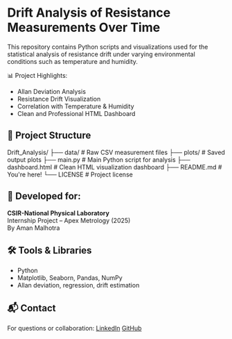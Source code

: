 # Drift Analysis of Resistance Measurements Over Time

This repository contains Python scripts and visualizations used for the statistical analysis of resistance drift under varying environmental conditions such as temperature and humidity.

📊 Project Highlights:
- Allan Deviation Analysis
- Resistance Drift Visualization
- Correlation with Temperature & Humidity
- Clean and Professional HTML Dashboard

## 📁 Project Structure
Drift_Analysis/
├── data/ # Raw CSV measurement files
├── plots/ # Saved output plots
├── main.py # Main Python script for analysis
├── dashboard.html # Clean HTML visualization dashboard
├── README.md # You're here!
└── LICENSE # Project license

## 📌 Developed for:
**CSIR-National Physical Laboratory**  
Internship Project – Apex Metrology (2025)  
By Aman Malhotra

## 🛠️ Tools & Libraries
- Python
- Matplotlib, Seaborn, Pandas, NumPy
- Allan deviation, regression, drift estimation

## 📬 Contact
For questions or collaboration:
[LinkedIn](https://www.linkedin.com/in/amanmalhotrainit) 
[GitHub](https://github.com/amanmalhotrainit)

